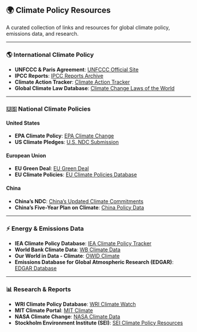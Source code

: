 ## **🌍 Climate Policy Resources**
A curated collection of links and resources for global climate policy, emissions data, and research.

---

### **🌎 International Climate Policy**
- **UNFCCC & Paris Agreement**: [UNFCCC Official Site](https://unfccc.int/)  
- **IPCC Reports**: [IPCC Reports Archive](https://www.ipcc.ch/reports/)  
- **Climate Action Tracker**: [Climate Action Tracker](https://climateactiontracker.org/)  
- **Global Climate Law Database**: [Climate Change Laws of the World](https://climate-laws.org/)  

---

### **🇺🇸 National Climate Policies**
#### United States  
- **EPA Climate Policy**: [EPA Climate Change](https://www.epa.gov/climate-change)  
- **US Climate Pledges**: [U.S. NDC Submission](https://www4.unfccc.int/sites/NDCStaging/Pages/Party.aspx?party=USA)  

#### European Union  
- **EU Green Deal**: [EU Green Deal](https://ec.europa.eu/clima/eu-action/european-green-deal_en)  
- **EU Climate Policies**: [EU Climate Policies Database](https://ec.europa.eu/clima/policies_en)  

#### China  
- **China’s NDC**: [China’s Updated Climate Commitments](https://www4.unfccc.int/sites/ndcstaging/PublishedDocuments/China%20First/China%27s%20Updated%20NDC.pdf)  
- **China’s Five-Year Plan on Climate**: [China Policy Data](https://www.ndrc.gov.cn/)  

---

### **⚡ Energy & Emissions Data**
- **IEA Climate Policy Database**: [IEA Climate Policy Tracker](https://www.iea.org/policies)  
- **World Bank Climate Data**: [WB Climate Data](https://data.worldbank.org/indicator/EN.ATM.CO2E.KT)  
- **Our World in Data - Climate**: [OWID Climate](https://ourworldindata.org/co2-emissions)  
- **Emissions Database for Global Atmospheric Research (EDGAR)**: [EDGAR Database](https://edgar.jrc.ec.europa.eu/)  

---

### **📊 Research & Reports**
- **WRI Climate Policy Database**: [WRI Climate Watch](https://www.climatewatchdata.org/)  
- **MIT Climate Portal**: [MIT Climate](https://climate.mit.edu/)  
- **NASA Climate Change**: [NASA Climate Data](https://climate.nasa.gov/)  
- **Stockholm Environment Institute (SEI)**: [SEI Climate Policy Resources](https://www.sei.org/)  
